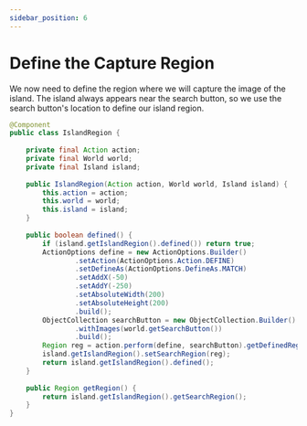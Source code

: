 ```yaml
---
sidebar_position: 6
---
```


# Define the Capture Region

We now need to define the region where we will capture the image of the island. 
The island always appears near the search button, so we use the search button's
location to define our island region.   

```java
@Component
public class IslandRegion {
    
    private final Action action;
    private final World world;
    private final Island island;
    
    public IslandRegion(Action action, World world, Island island) {
        this.action = action;
        this.world = world;
        this.island = island;
    }
    
    public boolean defined() {
        if (island.getIslandRegion().defined()) return true;
        ActionOptions define = new ActionOptions.Builder()
                .setAction(ActionOptions.Action.DEFINE)
                .setDefineAs(ActionOptions.DefineAs.MATCH)
                .setAddX(-50)
                .setAddY(-250)
                .setAbsoluteWidth(200)
                .setAbsoluteHeight(200)
                .build();
        ObjectCollection searchButton = new ObjectCollection.Builder()
                .withImages(world.getSearchButton())
                .build();
        Region reg = action.perform(define, searchButton).getDefinedRegion();
        island.getIslandRegion().setSearchRegion(reg);
        return island.getIslandRegion().defined();
    }
    
    public Region getRegion() {
        return island.getIslandRegion().getSearchRegion();
    }
}
```
